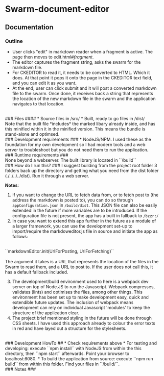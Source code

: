 # Swarm-document-editor

## Documentation

### Outline ###
* User clicks "edit" in markdown reader when a fragment is active. The page then moves to edit.html#*fragment*.
* The editor captures the fragment string, asks the swarm for the markdown file.
* For CKEDITOR to read it, it needs to be converted to HTML. Which it does. At that point it pops it onto the page in the CKEDITOR text field, and you can edit it as you want. 
* At the end, user can click submit and it will post a converted markdown file to the swarm. Once done, it receives back a string that represents the location of the new markdown file in the swarm and the application navigates to that location.

<br />
### Files ####
* Source files in /src/
* Built, ready to go files in /dist/

<br />
Note that the built file *includes* the marked libary already inside, and has this minified within it in the minified version. This means the bundle is stand-alone and optimsed.

<br />
### Development requirements ###
* NodeJS/NPM. I used these as the foundation for my own development so I had modern tools and a web server to troubleshoot but you do not need them to run the application.

<br />
### Runtime requirements ###
<br />
None beyond a webserver. The built library is located in ``/build``

<br />
### How do I run this? ###
I suggest building from the project root folder 3 folders back up the directory and getting what you need from the dist folder (./../../../dist). Run it through a web server.
<br />

**Notes**:
<br />
1. If you want to change the URL to fetch data from, or to fetch post to (the address the markdown is posted to), you can do so through ``appConfiguration.json`` in ``/build/dist``. This JSON file can also be easily extended in the future if more variables are to be introduced. If the configuration file is not present, the app has a built in fallback to ``/bzzr:/``
2. In case you want to extend this app further in the future as a module of a larger framework, you can use the development set-up to import/require the markdoweditor.js file in source and initiate the app as follows:
<br />
``markdownEditor.init(UrlForPosting, UrlForFetching)``
<br />
<br />
The argument it takes is a URL that represents the location of the files in the Swarm to read them, and a URL to post to. If the user does not call this, it has a default fallback included.

3. The development/build environment used to here is a webpack dev server on top of Node.JS to run the Javascript. Webpack compresses, validates (lints) and optimises the files, among other things. This environment has been set up to make development easy, quick and extendible future updates. The inclusion of webpack means development can rely on individual Javascript 'modules' to keep the structure of the application clear.
4. The project brief mentioned styling in the future will be done through CSS sheets. I have used this approach already to colour the error texts in red and have layed out a structure for the stylesheets.

<br />
### Development HowTo ##
* Check requirements above
* For testing and developing: execute ``npm install`` with NodeJS from within the this directory, then ``npm start`` afterwards. Point your browser to localhost:8080.
* To build the application from source: execute ``npm run build`` from within this folder. Find your files in ``/build/``.

<br />
### Notes ###
